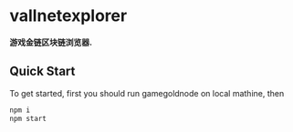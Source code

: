 # vallnetexplorer

**游戏金链区块链浏览器.**

## Quick Start

To get started, first you should run gamegoldnode on local mathine, then

```sh
npm i 
npm start
```
